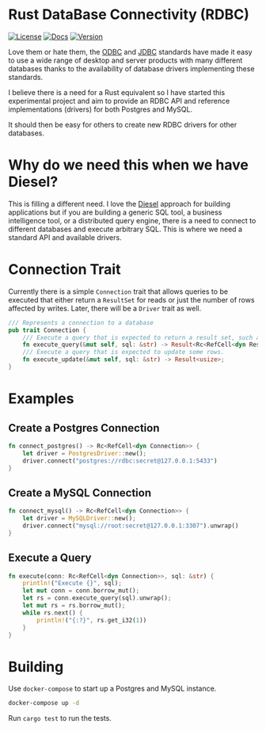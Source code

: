 
# Rust DataBase Connectivity (RDBC)

[![License](https://img.shields.io/badge/License-Apache%202.0-blue.svg)](https://opensource.org/licenses/Apache-2.0)
[![Docs](https://docs.rs/rdbc/badge.svg)](https://docs.rs/rdbc)
[![Version](https://img.shields.io/crates/v/rdbc.svg)](https://crates.io/crates/rdbc)

Love them or hate them, the [ODBC](https://en.wikipedia.org/wiki/Open_Database_Connectivity) and [JDBC](https://en.wikipedia.org/wiki/Java_Database_Connectivity) standards have made it easy to use a wide range of desktop and server products with many different databases thanks to the availability of database drivers implementing these standards.

I believe there is a need for a Rust equivalent so I have started this experimental project and aim to provide an RDBC API and reference implementations (drivers) for both Postgres and MySQL. 

It should then be easy for others to create new RDBC drivers for other databases.

# Why do we need this when we have Diesel?

This is filling a different need. I love the [Diesel](https://diesel.rs/) approach for building applications but if you are building a generic SQL tool, a business intelligence tool, or a distributed query engine, there is a need to connect to different databases and execute arbitrary SQL. This is where we need a standard API and available drivers.

# Connection Trait

Currently there is a simple `Connection` trait that allows queries to be executed that either return a `ResultSet` for reads or just the number of rows affected by writes. Later, there will be a `Driver` trait as well. 

```rust
/// Represents a connection to a database
pub trait Connection {
    /// Execute a query that is expected to return a result set, such as a `SELECT` statement
    fn execute_query(&mut self, sql: &str) -> Result<Rc<RefCell<dyn ResultSet + '_>>>;
    /// Execute a query that is expected to update some rows.
    fn execute_update(&mut self, sql: &str) -> Result<usize>;
}
```

# Examples

## Create a Postgres Connection

```rust
fn connect_postgres() -> Rc<RefCell<dyn Connection>> {
    let driver = PostgresDriver::new();
    driver.connect("postgres://rdbc:secret@127.0.0.1:5433")
}
```

## Create a MySQL Connection

```rust
fn connect_mysql() -> Rc<RefCell<dyn Connection>> {
    let driver = MySQLDriver::new();
    driver.connect("mysql://root:secret@127.0.0.1:3307").unwrap()
}
```

## Execute a Query

```rust
fn execute(conn: Rc<RefCell<dyn Connection>>, sql: &str) {
    println!("Execute {}", sql);
    let mut conn = conn.borrow_mut();
    let rs = conn.execute_query(sql).unwrap();
    let mut rs = rs.borrow_mut();
    while rs.next() {
        println!("{:?}", rs.get_i32(1))
    }
}
```

# Building

Use `docker-compose` to start up a Postgres and MySQL instance.

```bash
docker-compose up -d
```

Run `cargo test` to run the tests.